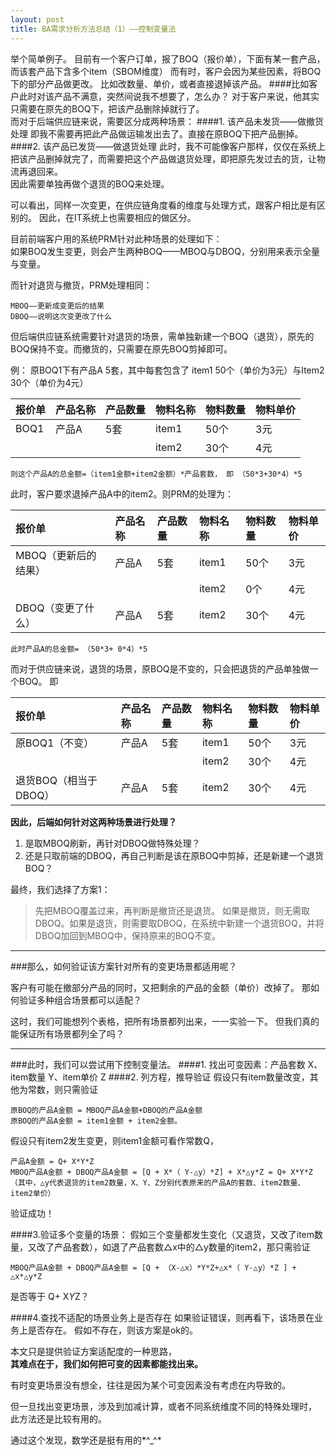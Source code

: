 ```yaml
---
layout: post
title: BA需求分析方法总结（1）——控制变量法
---
```


举个简单例子。
目前有一个客户订单，报了BOQ（报价单），下面有某一套产品，而该套产品下含多个item（SBOM维度）
而有时，客户会因为某些因素，将BOQ下的部分产品做更改。 比如改数量、单价，或者直接退掉该产品。
####比如客户此时对该产品不满意，突然间说我不想要了，怎么办？
对于客户来说，他其实只需要在原先的BOQ下，把该产品删除掉就行了。     
而对于后端供应链来说，需要区分成两种场景：
####1. 该产品未发货——做撤货处理 
  即我不需要再把此产品做运输发出去了。直接在原BOQ下把产品删掉。
####2. 该产品已发货——做退货处理
  此时，我不可能像客户那样，仅仅在系统上把该产品删掉就完了，而需要把这个产品做退货处理，即把原先发过去的货，让物流再退回来。  
  因此需要单独再做个退货的BOQ来处理。

可以看出，同样一次变更，在供应链角度看的维度与处理方式，跟客户相比是有区别的。
因此，在IT系统上也需要相应的做区分。

目前前端客户用的系统PRM针对此种场景的处理如下：  
如果BOQ发生变更，则会产生两种BOQ——MBOQ与DBOQ，分别用来表示全量与变量。

而针对退货与撤货，PRM处理相同：  
    
    MBOQ——更新成变更后的结果
    DBOQ——说明这次变更改了什么

但后端供应链系统需要针对退货的场景，需单独新建一个BOQ（退货），原先的BOQ保持不变。而撤货的，只需要在原先BOQ剪掉即可。

例：
原BOQ1下有产品A 5套，其中每套包含了 item1 50个（单价为3元）与Item2 30个（单价为4元）  

| 报价单 | 产品名称 | 产品数量 | 物料名称 | 物料数量 | 物料单价 |
| ------ |:-------- |:-------- |:-------- |:-------- |:-------- |
| BOQ1   | 产品A    | 5套      | item1    | 50个     | 3元      |
|        |          |          | item2    | 30个     | 4元      |
      
    则这个产品A的总金额=（item1金额+item2金额）*产品套数， 即 （50*3+30*4）*5

此时，客户要求退掉产品A中的item2。则PRM的处理为：  

| 报价单 | 产品名称 | 产品数量 | 物料名称 | 物料数量 | 物料单价 |
|:------ |:-------- |:-------- |:-------- |:-------- |:-------- |
| MBOQ（更新后的结果）| 产品A | 5套 | item1 | 50个 | 3元 |
|                     |       |     | item2 | 0个  | 4元 |
| DBOQ（变更了什么）  | 产品A | 5套 | item2 | 30个 | 4元 |

    此时产品A的总金额= （50*3+ 0*4）*5

而对于供应链来说，退货的场景，原BOQ是不变的，只会把退货的产品单独做一个BOQ。
即  

| 报价单 | 产品名称 | 产品数量 | 物料名称 | 物料数量 | 物料单价 |
|:------ |:-------- |:-------- |:-------- |:-------- |:-------- |
|原BOQ1（不变）       |产品A |5套  |item1 |50个 |3元|
|                     |      |     |item2 |30个 |4元|
|退货BOQ（相当于DBOQ）|产品A |5套  |item2 |30个 |4元|

**因此，后端如何针对这两种场景进行处理？**
1. 是取MBOQ刷新，再针对DBOQ做特殊处理？  
2. 还是只取前端的DBOQ，再自己判断是该在原BOQ中剪掉，还是新建一个退货BOQ？

最终，我们选择了方案1： 
    
> 先把MBOQ覆盖过来，再判断是撤货还是退货。 如果是撤货，则无需取DBOQ。如果是退货，则需要取DBOQ，在系统中新建一个退货BOQ，并将DBOQ加回到MBOQ中，保持原来的BOQ不变。

---

###那么，如何验证该方案针对所有的变更场景都适用呢？

客户有可能在撤部分产品的同时，又把剩余的产品的金额（单价）改掉了。 那如何验证多种组合场景都可以适配？

这时，我们可能想列个表格，把所有场景都列出来，一一实验一下。 但我们真的能保证所有场景都列全了吗？

---

###此时，我们可以尝试用下控制变量法。
####1. 找出可变因素：产品套数 X、item数量 Y、item单价 Z
####2. 列方程，推导验证
  假设只有item数量改变，其他为常数，则只需验证

    原BOQ的产品A金额 = MBOQ产品A金额+DBOQ的产品A金额
    原BOQ的产品A金额 = item1金额 + item2金额。  
  假设只有item2发生变更，则item1金额可看作常数Q，

    产品A金额 = Q+ X*Y*Z
    MBOQ产品A金额 + DBOQ产品A金额 = [Q + X*（ Y-△y）*Z] + X*△y*Z = Q+ X*Y*Z 
    （其中，△y代表退货的item2数量，X、Y、Z分别代表原来的产品A的套数、item2数量、item2单价）

  验证成功！

####3.验证多个变量的场景：
  假如三个变量都发生变化（又退货，又改了item数量，又改了产品套数），如退了产品套数△x中的△y数量的item2，那只需验证

    MBOQ产品A金额 + DBOQ产品A金额 = [Q + （X-△x）*Y*Z+△x*（ Y-△y）*Z ] + △x*△y*Z  
  是否等于 
    Q+ X*Y*Z？

####4.查找不适配的场景业务上是否存在
  如果验证错误，则再看下，该场景在业务上是否存在。 假如不存在，则该方案是ok的。

本文只是提供验证方案适配度的一种思路，  
**其难点在于，我们如何把可变的因素都能找出来。**

有时变更场景没有想全，往往是因为某个可变因素没有考虑在内导致的。  

但一旦找出变更场景，涉及到加减计算，或者不同系统维度不同的特殊处理时，   
此方法还是比较有用的。

通过这个发现，数学还是挺有用的*^_^*